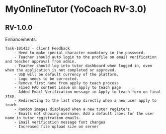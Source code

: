 # MyOnlineTutor (YoCoach RV-3.0)

## RV-1.0.0

Enhancements:

    Task-101433 - Client Feedback
        - Need to make special character mandatory in the password.
        - Teacher should auto login to the profile on email verification and teacher approval from admin.
        - Teacher should log into tutor dashboard when logged in, even when the application is not completed or approved.
        - USD will be default currency of the platform.
        - Logo needs to be corrected.
        - Remove first name from apply to teach process 
        - Fixed FAQ content issue on apply to teach page
        - Added Email Verification message in Apply to teach form on final step.
        - Redirecting to the last step directly when a new user apply to teach
        - Random images displayed when a new tutor registers.
        - Emails not showing username. Add a default label for the user name in tutor registration emails. 
        - Email verification message font changes
        - Increased file upload size on server